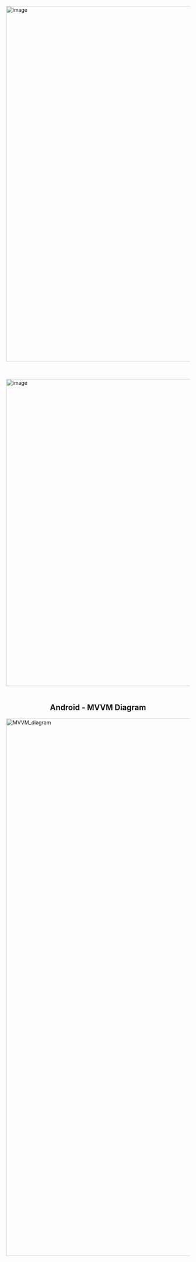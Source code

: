 <img width="1295" height="971" alt="image" src="https://github.com/user-attachments/assets/a286f8d1-707d-4446-a857-6be8657bd763" />

<br><br>
<img width="1609" height="839" alt="image" src="https://github.com/user-attachments/assets/ef814775-ccfa-4e47-a69e-f1397d891fa4" />
<br><br>

<h2 align="center">Android - MVVM Diagram</h1>
<img width="3715" height="1468" alt="MVVM_diagram" src="https://github.com/user-attachments/assets/d252ef1d-a4b3-49f6-bcfd-564b61bf5e9b" />

